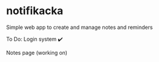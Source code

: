 # notifikacka
Simple web app to create and manage notes and reminders

To Do:
Login system ✔️

Notes page (working on)
